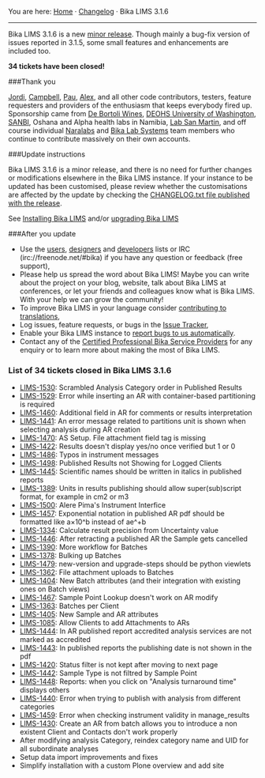 You are here: [Home](https://github.com/bikalabs/Bika-LIMS/wiki) · [Changelog](https://github.com/bikalabs/Bika-LIMS/wiki/changelog) · Bika LIMS 3.1.6
***

Bika LIMS 3.1.6 is a new [minor release](https://github.com/bikalabs/Bika-LIMS/wiki/Release-cycle). Though mainly a bug-fix version of issues reported in 3.1.5, some small features and enhancements are included too.

**34 tickets have been closed!**

###Thank you

[Jordi](http://github.com/xispa), [Campbell](http://github.com/rockfruit), [Pau](http://github.com/espurna), [Alex](https://github.com/zylinx), and all other code contributors, testers, feature requesters and providers of the enthusiasm that keeps everybody fired up.  Sponsorship came from [De Bortoli Wines](http://www.debortoli.com.au/), [DEOHS University of Washington](http://deohs.washington.edu/), [SANBI](http://www.sanbi.ac.za/), Oshana and Alpha health labs in Namibia, [Lab San Martin](http://www.laboratoriosanmartin.com/), and off course individual [Naralabs](http://naralabs.com/) and [Bika Lab Systems](http://bikalabs.com/) team members who continue to contribute massively on their own accounts.

###Update instructions

Bika LIMS 3.1.6 is a minor release, and there is no need for further changes or modifications elsewhere in the Bika LIMS instance. If your instance to be updated has been customised, please review whether the customisations are affected by the update by checking the [CHANGELOG.txt file published with the release](https://raw.githubusercontent.com/bikalabs/Bika-LIMS/3.1.6/CHANGELOG.txt).

See [Installing Bika LIMS](https://github.com/bikalabs/Bika-LIMS/blob/0c606e0/INSTALL.rst) and/or [upgrading Bika LIMS](https://github.com/bikalabs/Bika-LIMS/blob/0c606e0/INSTALL.rst)

###After you update
- Use the [users](http://lists.sourceforge.net/lists/listinfo/bika-users), [designers](https://groups.google.com/forum/?hl=en) and [developers](http://lists.sourceforge.net/lists/listinfo/bika-developers) lists or IRC (irc://freenode.net/#bika) if you have any question or feedback (free support),
- Please help us spread the word about Bika LIMS! Maybe you can write about the project on your blog, website, talk about Bika LIMS at conferences, or let your friends and colleagues know what is Bika LIMS. With your help we can grow the community!    
- To improve Bika LIMS in your language consider [contributing to translations](https://www.transifex.com/projects/p/bika-lims/),
- Log issues, feature requests, or bugs in the [Issue Tracker](http://jira.bikalabs.com/),
- Enable your Bika LIMS instance to [report bugs to us automatically](https://github.com/bikalabs/Bika-LIMS/blob/0c606e0/INSTALL.rst#log-errors-to-sentrybikalabscom).
- Contact any of the [Certified Professional Bika Service Providers](http://www.bikalims.org/support-and-service-provision) for any enquiry or to learn more about making the most of Bika LIMS.

### List of 34 tickets closed in Bika LIMS 3.1.6
- [LIMS-1530](https://jira.bikalabs.com/browse/LIMS-1530): Scrambled Analysis Category order in Published Results
- [LIMS-1529](https://jira.bikalabs.com/browse/LIMS-1529): Error while inserting an AR with container-based partitioning is required
- [LIMS-1460](https://jira.bikalabs.com/browse/LIMS-1460): Additional field in AR for comments or results interpretation
- [LIMS-1441](https://jira.bikalabs.com/browse/LIMS-1441): An error message related to partitions unit is shown when selecting analysis during AR creation
- [LIMS-1470](https://jira.bikalabs.com/browse/LIMS-1470): AS Setup. File attachment field tag is missing
- [LIMS-1422](https://jira.bikalabs.com/browse/LIMS-1422): Results doesn't display yes/no once verified but 1 or 0
- [LIMS-1486](https://jira.bikalabs.com/browse/LIMS-1486): Typos in instrument messages
- [LIMS-1498](https://jira.bikalabs.com/browse/LIMS-1498): Published Results not Showing for Logged Clients
- [LIMS-1445](https://jira.bikalabs.com/browse/LIMS-1445): Scientific names should be written in italics in published reports
- [LIMS-1389](https://jira.bikalabs.com/browse/LIMS-1389): Units in results publishing should allow super(sub)script format, for example in cm2 or m3
- [LIMS-1500](https://jira.bikalabs.com/browse/LIMS-1500): Alere Pima's Instrument Interfice
- [LIMS-1457](https://jira.bikalabs.com/browse/LIMS-1457): Exponential notation in published AR pdf should be formatted like a×10^b instead of ae^+b
- [LIMS-1334](https://jira.bikalabs.com/browse/LIMS-1334): Calculate result precision from Uncertainty value
- [LIMS-1446](https://jira.bikalabs.com/browse/LIMS-1446): After retracting a published AR the Sample gets cancelled
- [LIMS-1390](https://jira.bikalabs.com/browse/LIMS-1390): More workflow for Batches
- [LIMS-1378](https://jira.bikalabs.com/browse/LIMS-1378): Bulking up Batches
- [LIMS-1479](https://jira.bikalabs.com/browse/LIMS-1479): new-version and upgrade-steps should be python viewlets
- [LIMS-1362](https://jira.bikalabs.com/browse/LIMS-1362): File attachment uploads to Batches
- [LIMS-1404](https://jira.bikalabs.com/browse/LIMS-1404): New Batch attributes (and their integration with existing ones on Batch views)
- [LIMS-1467](https://jira.bikalabs.com/browse/LIMS-1467): Sample Point Lookup doesn't work on AR modify
- [LIMS-1363](https://jira.bikalabs.com/browse/LIMS-1363): Batches per Client
- [LIMS-1405](https://jira.bikalabs.com/browse/LIMS-1405): New Sample and AR attributes
- [LIMS-1085](https://jira.bikalabs.com/browse/LIMS-1085): Allow Clients to add Attachments to ARs
- [LIMS-1444](https://jira.bikalabs.com/browse/LIMS-1444): In AR published report accredited analysis services are not marked as accredited
- [LIMS-1443](https://jira.bikalabs.com/browse/LIMS-1443): In published reports the publishing date is not shown in the pdf
- [LIMS-1420](https://jira.bikalabs.com/browse/LIMS-1420): Status filter is not kept after moving to next page
- [LIMS-1442](https://jira.bikalabs.com/browse/LIMS-1442): Sample Type is not filtred by Sample Point
- [LIMS-1448](https://jira.bikalabs.com/browse/LIMS-1448): Reports: when you click on "Analysis turnaround time" displays others
- [LIMS-1440](https://jira.bikalabs.com/browse/LIMS-1440): Error when trying to publish with analysis from different categories
- [LIMS-1459](https://jira.bikalabs.com/browse/LIMS-1459): Error when checking instrument validity in manage_results
- [LIMS-1430](https://jira.bikalabs.com/browse/LIMS-1430): Create an AR from batch allows you to introduce a non existent Client and Contacts don't work properly
- After modifying analysis Category, reindex category name and UID for all subordinate analyses
- Setup data import improvements and fixes
- Simplify installation with a custom Plone overview and add site